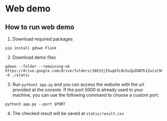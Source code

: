 # Web demo

## How to run web demo
1. Download required packages
```
pip install gdown Flask
```

2. Download demo files
```
gdown --folder --remaining-ok https://drive.google.com/drive/folders/18ES3jISuqGfL0LhuZpZGNTh1ZuisC9F5 -O ./static
```

3. Run `python3 app.py` and you can access the website with the url provided at the console. If the port 5000 is already used in your machine, you can use the following command to choose a custom port.
```
python3 app.py --port $PORT
```

4. The checked result will be saved at `static/result.csv`